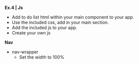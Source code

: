 **Ex.4 | Js**

- Add to do list html within your main component to your app.
- Use the included css, add in your main section.
- Add the included js to your app.
- Create your own js 

**Nav**
- nav-wrapper
    - Set the width to 100%